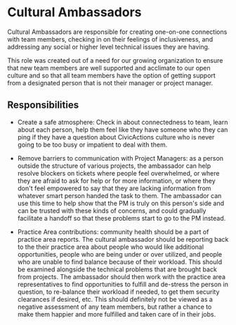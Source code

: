 # Cultural Ambassadors

Cultural Ambassadors are responsible for creating one-on-one connections with team members,
checking in on their feelings of inclusiveness, and addressing any social or higher level technical issues they are having.

This role was created out of a need for our growing organization to ensure that new team members are well supported and
acclimate to our open culture and so that all team members have the option of getting support from a designated person that
is not their manager or project manager.

## Responsibilities

* Create a safe atmosphere: Check in about connectedness to team, learn about each person, help them feel like they have someone
who they can ping if they have a question about CivicActions culture who is never going to be too busy or impatient to deal
with them.

* Remove barriers to communication with Project Managers: as a person outside the structure of various projects, the ambassador
can help resolve blockers on tickets where people feel overwhelmed, or where they are afraid to ask for help or for more
information, or where they don't feel empowered to say that they are lacking information from whatever smart person handed the
task to them. The ambassador can use this time to help show that the PM is truly on this person's side and can be trusted with
these kinds of concerns, and could gradually facilitate a handoff so that these problems start to go to the PM instead.

* Practice Area contributions: community health should be a part of practice area reports.
The cultural ambassador should be reporting back to the their practice area about people who would like additional
opportunities, people who are being under or over utilized, and people who are unable to find balance because of their
workload. This should be examined alongside the technical problems that are brought back from projects.
The ambassador should then work with the practice area representatives to find opportunities to fulfill and de-stress the
person in question, to re-balance their workload if needed, to get them security clearances if desired, etc.
This should definitely not be viewed as a negative assessment of any team members, but rather a chance to make them happier
and more fulfilled and taken care of in their jobs.
